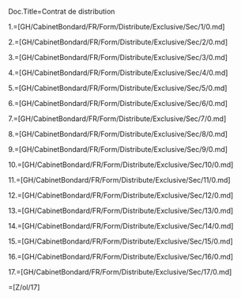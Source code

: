 Doc.Title=Contrat de distribution

1.=[GH/CabinetBondard/FR/Form/Distribute/Exclusive/Sec/1/0.md]

2.=[GH/CabinetBondard/FR/Form/Distribute/Exclusive/Sec/2/0.md]

3.=[GH/CabinetBondard/FR/Form/Distribute/Exclusive/Sec/3/0.md]

4.=[GH/CabinetBondard/FR/Form/Distribute/Exclusive/Sec/4/0.md]

5.=[GH/CabinetBondard/FR/Form/Distribute/Exclusive/Sec/5/0.md]

6.=[GH/CabinetBondard/FR/Form/Distribute/Exclusive/Sec/6/0.md]

7.=[GH/CabinetBondard/FR/Form/Distribute/Exclusive/Sec/7/0.md]

8.=[GH/CabinetBondard/FR/Form/Distribute/Exclusive/Sec/8/0.md]

9.=[GH/CabinetBondard/FR/Form/Distribute/Exclusive/Sec/9/0.md]

10.=[GH/CabinetBondard/FR/Form/Distribute/Exclusive/Sec/10/0.md]

11.=[GH/CabinetBondard/FR/Form/Distribute/Exclusive/Sec/11/0.md]

12.=[GH/CabinetBondard/FR/Form/Distribute/Exclusive/Sec/12/0.md]

13.=[GH/CabinetBondard/FR/Form/Distribute/Exclusive/Sec/13/0.md]

14.=[GH/CabinetBondard/FR/Form/Distribute/Exclusive/Sec/14/0.md]

15.=[GH/CabinetBondard/FR/Form/Distribute/Exclusive/Sec/15/0.md]

16.=[GH/CabinetBondard/FR/Form/Distribute/Exclusive/Sec/16/0.md]

17.=[GH/CabinetBondard/FR/Form/Distribute/Exclusive/Sec/17/0.md]

=[Z/ol/17]
